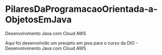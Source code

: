 # PilaresDaProgramacaoOrientada-a-ObjetosEmJava
Desenvolvimento Java com Cloud AWS

Aqui foi desenvolvido um preojeto em java para o curso da DIO - Desenvolvimento Java com Cloud AWS
